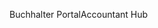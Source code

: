 <span data-ttu-id="993cf-101">Buchhalter Portal</span><span class="sxs-lookup"><span data-stu-id="993cf-101">Accountant Hub</span></span>
